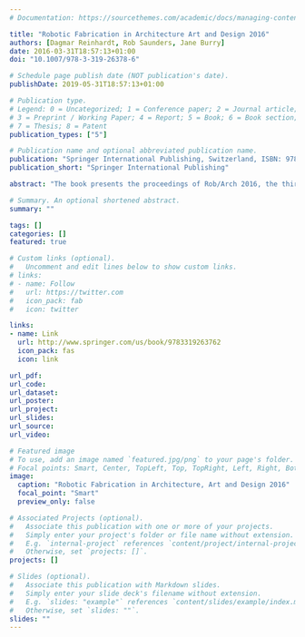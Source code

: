```yaml
---
# Documentation: https://sourcethemes.com/academic/docs/managing-content/

title: "Robotic Fabrication in Architecture Art and Design 2016"
authors: [Dagmar Reinhardt, Rob Saunders, Jane Burry]
date: 2016-03-31T18:57:13+01:00
doi: "10.1007/978-3-319-26378-6"

# Schedule page publish date (NOT publication's date).
publishDate: 2019-05-31T18:57:13+01:00

# Publication type.
# Legend: 0 = Uncategorized; 1 = Conference paper; 2 = Journal article;
# 3 = Preprint / Working Paper; 4 = Report; 5 = Book; 6 = Book section;
# 7 = Thesis; 8 = Patent
publication_types: ["5"]

# Publication name and optional abbreviated publication name.
publication: "Springer International Publishing, Switzerland, ISBN: 978-3-319-26376-2"
publication_short: "Springer International Publishing"

abstract: "The book presents the proceedings of Rob/Arch 2016, the third international conference on robotic fabrication in architecture, art, and design. The work contains a wide range of contemporary topics, from methodologies for incorporating dynamic material feedback into existing fabrication processes, to novel interfaces for robotic programming, to new processes for large-scale automated construction. The latent argument behind this research is that the term ‘file-to-factory’ must not be a reductive celebration of expediency but instead a perpetual challenge to increase the quality of feedback between design, matter, and making."

# Summary. An optional shortened abstract.
summary: ""

tags: []
categories: []
featured: true

# Custom links (optional).
#   Uncomment and edit lines below to show custom links.
# links:
# - name: Follow
#   url: https://twitter.com
#   icon_pack: fab
#   icon: twitter

links:
- name: Link
  url: http://www.springer.com/us/book/9783319263762
  icon_pack: fas
  icon: link

url_pdf:
url_code:
url_dataset:
url_poster:
url_project:
url_slides:
url_source:
url_video:

# Featured image
# To use, add an image named `featured.jpg/png` to your page's folder. 
# Focal points: Smart, Center, TopLeft, Top, TopRight, Left, Right, BottomLeft, Bottom, BottomRight.
image:
  caption: "Robotic Fabrication in Architecture, Art and Design 2016"
  focal_point: "Smart"
  preview_only: false

# Associated Projects (optional).
#   Associate this publication with one or more of your projects.
#   Simply enter your project's folder or file name without extension.
#   E.g. `internal-project` references `content/project/internal-project/index.md`.
#   Otherwise, set `projects: []`.
projects: []

# Slides (optional).
#   Associate this publication with Markdown slides.
#   Simply enter your slide deck's filename without extension.
#   E.g. `slides: "example"` references `content/slides/example/index.md`.
#   Otherwise, set `slides: ""`.
slides: ""
---
```

